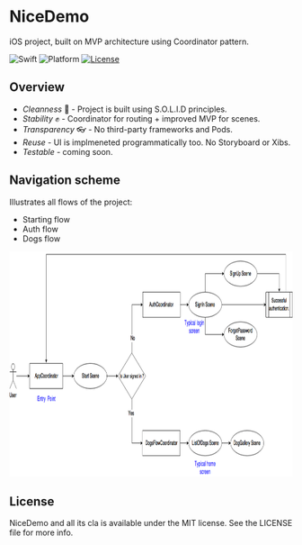 # NiceDemo
iOS project, built on MVP architecture using Coordinator pattern.

![Swift](https://img.shields.io/badge/Swift-4.0-orange.svg)
![Platform](https://img.shields.io/badge/platform-iOS-lightgrey.svg)
[![License](https://img.shields.io/badge/license-mit-blue.svg)](https://doge.mit-license.org)

## Overview
- *Сleanness* 💎 - Project is built using S.O.L.I.D principles.
- *Stability* ✊ - Coordinator for routing + improved MVP for scenes.
- *Transparency* 👓 - No third-party frameworks and Pods.
- *Reuse* - UI is implmeneted programmatically too. No Storyboard or Xibs.
- *Testable* - coming soon.

## Navigation scheme
Illustrates all flows of the project:
- Starting flow
- Auth flow
- Dogs flow

<p align="left">
<img src="https://github.com/Kharauzov/NiceDemo/blob/master/Diagram/NiceDemo.png" width="800px" height="400px"/>
</p>

## License
NiceDemo and all its cla is available under the MIT license. See the LICENSE file for more info.
